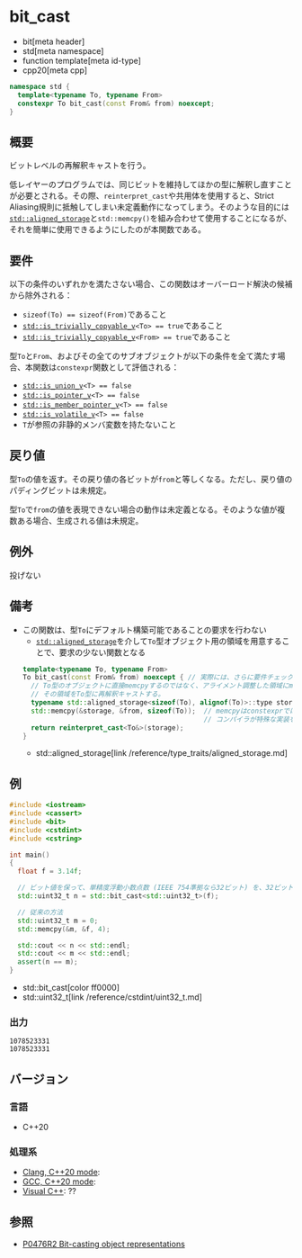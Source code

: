 # bit_cast
* bit[meta header]
* std[meta namespace]
* function template[meta id-type]
* cpp20[meta cpp]

```cpp
namespace std {
  template<typename To, typename From>
  constexpr To bit_cast(const From& from) noexcept;
}
```

## 概要
ビットレベルの再解釈キャストを行う。

低レイヤーのプログラムでは、同じビットを維持してほかの型に解釈し直すことが必要とされる。その際、`reinterpret_cast`や共用体を使用すると、Strict Aliasing規則に抵触してしまい未定義動作になってしまう。そのような目的には[`std::aligned_storage`](/reference/type_traits/aligned_storage.md)と`std::memcpy()`を組み合わせて使用することになるが、それを簡単に使用できるようにしたのが本関数である。


## 要件
以下の条件のいずれかを満たさない場合、この関数はオーバーロード解決の候補から除外される：

- `sizeof(To) == sizeof(From)`であること
- [`std::is_trivially_copyable_v`](/reference/type_traits/is_trivially_copyable.md)`<To> == true`であること
- [`std::is_trivially_copyable_v`](/reference/type_traits/is_trivially_copyable.md)`<From> == true`であること

型`To`と`From`、およびその全てのサブオブジェクトが以下の条件を全て満たす場合、本関数は`constexpr`関数として評価される：

- [`std::is_union_v`](/reference/type_traits/is_union.md)`<T> == false`
- [`std::is_pointer_v`](/reference/type_traits/is_pointer.md)`<T> == false`
- [`std::is_member_pointer_v`](/reference/type_traits/is_member_pointer.md)`<T> == false`
- [`std::is_volatile_v`](/reference/type_traits/is_volatile.md)`<T> == false`
- `T`が参照の非静的メンバ変数を持たないこと


## 戻り値
型`To`の値を返す。その戻り値の各ビットが`from`と等しくなる。ただし、戻り値のパディングビットは未規定。

型`To`で`from`の値を表現できない場合の動作は未定義となる。そのような値が複数ある場合、生成される値は未規定。


## 例外
投げない


## 備考
- この関数は、型`To`にデフォルト構築可能であることの要求を行わない
    - [`std::aligned_storage`](/reference/type_traits/aligned_storage.md)を介して`To`型オブジェクト用の領域を用意することで、要求の少ない関数となる
    ```cpp
    template<typename To, typename From>
    To bit_cast(const From& from) noexcept { // 実際には、さらに要件チェックが行われる
      // To型のオブジェクトに直接memcpyするのではなく、アライメント調整した領域にmemcpyして、
      // その領域をTo型に再解釈キャストする。
      typename std::aligned_storage<sizeof(To), alignof(To)>::type storage;
      std::memcpy(&storage, &from, sizeof(To));  // memcpyはconstexprではないため、
                                                 // コンパイラが特殊な実装をする必要がある
      return reinterpret_cast<To&>(storage);
    }
    ```
    * std::aligned_storage[link /reference/type_traits/aligned_storage.md]

## 例
```cpp example
#include <iostream>
#include <cassert>
#include <bit>
#include <cstdint>
#include <cstring>

int main()
{
  float f = 3.14f;

  // ビット値を保って、単精度浮動小数点数 (IEEE 754準拠なら32ビット) を、32ビット整数に変換
  std::uint32_t n = std::bit_cast<std::uint32_t>(f);

  // 従来の方法
  std::uint32_t m = 0;
  std::memcpy(&m, &f, 4);

  std::cout << n << std::endl;
  std::cout << m << std::endl;
  assert(n == m);
}
```
* std::bit_cast[color ff0000]
* std::uint32_t[link /reference/cstdint/uint32_t.md]

### 出力
```
1078523331
1078523331
```


## バージョン
### 言語
- C++20

### 処理系
- [Clang, C++20 mode](/implementation.md#clang):
- [GCC, C++20 mode](/implementation.md#gcc):
- [Visual C++](/implementation.md#visual_cpp): ??


## 参照
- [P0476R2 Bit-casting object representations](http://www.open-std.org/jtc1/sc22/wg21/docs/papers/2018/p0476r2.html)
